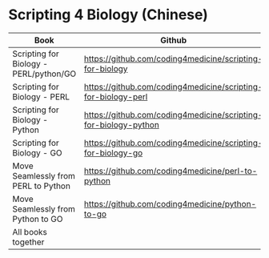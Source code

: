 # Scripting 4 Biology (Chinese)

| Book                   | Github                                        |                             Leanpub         |
|------------------------|-----------------------------------------------|---------------------------------------------|
| Scripting for Biology  - PERL/python/GO | https://github.com/coding4medicine/scripting-for-biology | https://leanpub.com/scripting4biology  |
| Scripting for Biology - PERL | https://github.com/coding4medicine/scripting-for-biology-perl | https://leanpub.com/scripting4biology-perl  |
| Scripting for Biology - Python | https://github.com/coding4medicine/scripting-for-biology-python | https://leanpub.com/scripting4biology-py  |
| Scripting for Biology - GO | https://github.com/coding4medicine/scripting-for-biology-go | https://leanpub.com/scripting4biology-go  |
| Move Seamlessly from PERL to Python | https://github.com/coding4medicine/perl-to-python | https://leanpub.com/perl2python |
| Move Seamlessly from Python to GO  | https://github.com/coding4medicine/python-to-go | https://leanpub.com/python2go  |
| All books together      |                                                    | https://leanpub.com/b/scripting4biology|



